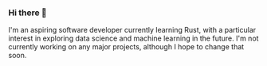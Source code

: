 ### Hi there 👋

I'm an aspiring software developer currently learning Rust, with a particular interest in exploring data science and machine learning in the future. I'm not currently working on any major projects, although I hope to change that soon.
